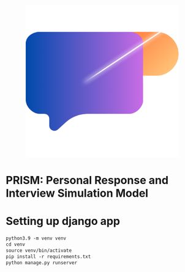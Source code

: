 <p align="center">
  <img src="assets/logo1.png" width="400" alt="Logo">
</p>


# PRISM: Personal Response and Interview Simulation Model

# Setting up django app

```
python3.9 -m venv venv
cd venv
source venv/bin/activate
pip install -r requirements.txt
python manage.py runserver
```
